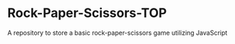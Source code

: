 # Rock-Paper-Scissors-TOP
A repository to store a basic rock-paper-scissors game utilizing JavaScript
